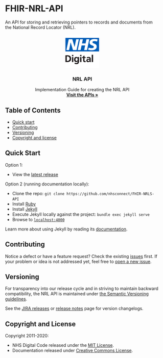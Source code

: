 # FHIR-NRL-API

An API for storing and retrieving pointers to records and documents from the National Record Locator (NRL).

<p align="center">
  <img src="images/logo.png" />
  <h3 align="center">NRL API</h3>
  <p align="center">
    Implementation Guide for creating the NRL API<br />
    <a href="https://developer.nhs.uk/apis/nrl/index.html"><strong>Visit the APIs &raquo;</strong></a>
  </p>
</p>

## Table of Contents

- [Quick start](#quick-start)
- [Contributing](#contributing)
- [Versioning](#versioning)
- [Copyright and license](#copyright-and-license)

## Quick Start

Option 1:

- View the [latest release](https://developer.nhs.uk/apis/nrl/)

Option 2 (running documentation locally):

- Clone the repo: `git clone https://github.com/nhsconnect/FHIR-NRLS-API`
- Install [Ruby](https://www.ruby-lang.org/en/documentation/installation/)
- Install [Jekyll](https://jekyllrb.com/docs/installation/)
- Execute Jekyll locally against the project: `bundle exec jekyll serve`
- Browse to [`localhost:4000`](http://localhost:4000)

Learn more about using Jekyll by reading its [documentation](https://jekyllrb.com/docs/home/).

## Contributing

Notice a defect or have a feature request? Check the existing [issues](https://github.com/nhsconnect/FHIR-NRLS-API/issues) first. If your problem or idea is not addressed yet, feel free to [open a new issue](https://github.com/nhsconnect/FHIR-NRLS-API/issues/new).

## Versioning

For transparency into our release cycle and in striving to maintain backward compatibility, the NRL API is maintained under [the Semantic Versioning guidelines](http://semver.org/).

See the [JIRA releases](https://github.com/nhsconnect/FHIR-NRLS-API/releases) or [release notes](https://developer.nhs.uk/apis/nrl/overview_release_notes.html) page for version changelogs.

## Copyright and License

Copyright 2011-2020:

- NHS Digital Code released under the [MIT License](https://opensource.org/licenses/MIT).
- Documentation released under [Creative Commons License](https://creativecommons.org/licenses/by-sa/4.0/).
